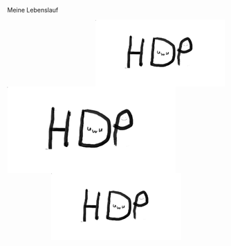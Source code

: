 Meine Lebenslauf



<img src="Bilder/Discord-Bild.png" width= "300" align="right" > 
<img src="Bilder/Discord-Bild.png" height= "200" align="left"> 
<p align="center">
<img src="Bilder/Discord-Bild.png" width= "300" > 
</p>
